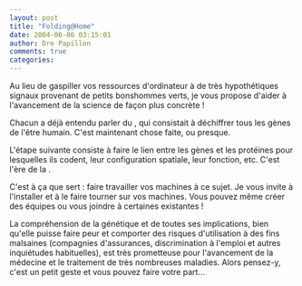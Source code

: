 ```yaml
---
layout: post
title: "Folding@Home"
date: 2004-06-06 03:15:01
author: Dre Papillon
comments: true
categories: 
---
```



Au lieu de gaspiller vos ressources d'ordinateur à  de très hypothétiques signaux provenant de petits bonshommes verts, je vous propose d'aider à l'avancement de la science de façon plus concrète !

Chacun a déjà entendu parler du , qui consistait à déchiffrer tous les gènes de l'être humain.  C'est maintenant chose faite, ou presque.

L'étape suivante consiste à faire le lien entre les gènes et les protéines pour lesquelles ils codent, leur configuration spatiale, leur fonction, etc.  C'est l'ère de la .

C'est à ça que sert  : faire travailler vos machines à ce sujet.  Je vous invite à l'installer et à le faire tourner sur vos machines.  Vous pouvez même créer des équipes ou vous joindre à certaines existantes !

La compréhension de la génétique et de toutes ses implications, bien qu'elle puisse faire peur et comporter des risques d'utilisation à des fins malsaines (compagnies d'assurances, discrimination à l'emploi et autres inquiétudes habituelles), est très prometteuse pour l'avancement de la médecine et le traitement de très nombreuses maladies.  Alors pensez-y, c'est un petit geste et vous pouvez faire votre part...